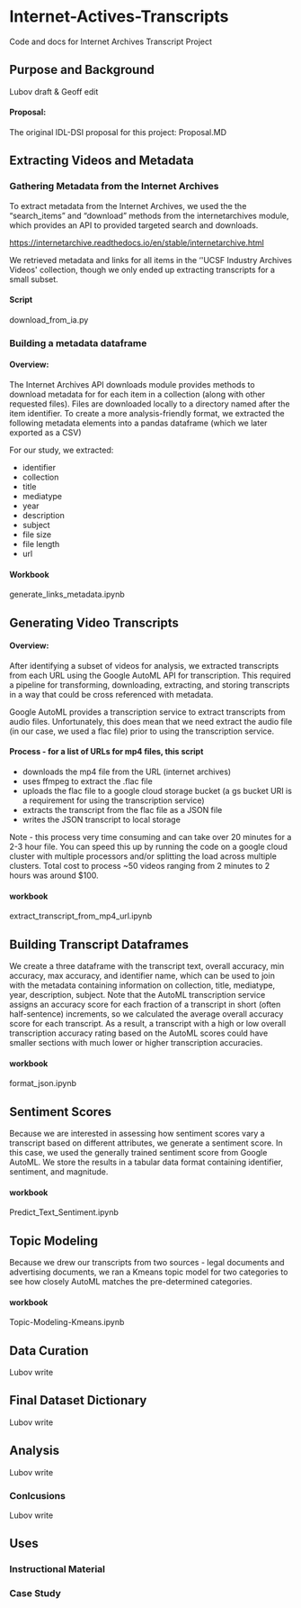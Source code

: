 # Internet-Actives-Transcripts

Code and docs for Internet Archives Transcript Project

## Purpose and Background

Lubov draft & Geoff edit

#### Proposal:
The original IDL-DSI proposal for this project: Proposal.MD

## Extracting Videos and Metadata

### Gathering Metadata from the Internet Archives

To extract metadata from the Internet Archives, we used the the “search_items” and “download” methods from the internetarchives module, which provides an API to provided targeted search and downloads. 

https://internetarchive.readthedocs.io/en/stable/internetarchive.html

We retrieved metadata and links for all items in the ‘'UCSF Industry Archives Videos' collection, though we only ended up extracting transcripts for a small subset.

#### Script
download_from_ia.py

### Building a metadata dataframe

#### Overview:
The Internet Archives API downloads module provides methods to download metadata for for each item in a collection (along with other requested files). Files are downloaded locally to a directory named after the item identifier. To create a more analysis-friendly format, we extracted the following metadata elements into a pandas dataframe (which we later exported as a CSV)

For our study, we extracted:
* identifier    
* collection   
* title    
* mediatype    
* year    
* description    
* subject 
* file size
* file length
* url

 #### Workbook
 generate_links_metadata.ipynb

## Generating Video Transcripts

#### Overview: 

After identifying a subset of videos for analysis, we extracted transcripts from each URL using the Google AutoML API for transcription. This required a pipeline for transforming, downloading, extracting, and storing transcripts in a way that could be cross referenced with metadata. 

Google AutoML provides a transcription service to extract transcripts from audio files. Unfortunately, this does mean that we need  extract the audio file (in our case, we used a flac file) prior to using the transcription service. 

#### Process - for a list of URLs for mp4 files, this script 

* downloads the mp4 file from the URL (internet archives)
* uses ffmpeg to extract the .flac file 
* uploads the flac file to a google cloud storage bucket (a gs bucket URI is a requirement for using the transcription service)
* extracts the transcript from the flac file as a JSON file
* writes the JSON transcript to local storage

Note - this process very time consuming and can take over 20 minutes for a 2-3 hour file. You can speed this up by running the code on a google cloud cluster with multiple processors and/or splitting the load across multiple clusters. Total cost to process ~50 videos ranging from 2 minutes to 2 hours was around $100. 

#### workbook
extract_transcript_from_mp4_url.ipynb

## Building Transcript Dataframes

We create a three dataframe with the transcript text, overall accuracy, min accuracy, max accuracy, and identifier name, which can be used to join with the metadata containing information on collection, title, mediatype, year, description, subject. Note that the AutoML transcription service assigns an accuracy score for each fraction of a transcript in short (often half-sentence) increments, so we calculated the average overall accuracy score for each transcript. As a result, a transcript with a high or low overall transcription accuracy rating based on the AutoML scores could have smaller sections with much lower or higher transcription accuracies. 

#### workbook
format_json.ipynb

## Sentiment Scores

Because we are interested in assessing how sentiment scores vary a transcript based on different attributes, we generate a sentiment score. In this case, we used the generally trained sentiment score from Google AutoML. We store the results in a tabular data format containing identifier, sentiment, and magnitude.

#### workbook 
Predict_Text_Sentiment.ipynb

## Topic Modeling

Because we drew our transcripts from two sources - legal documents and advertising documents, we ran a Kmeans topic model for two categories to see how closely AutoML matches the pre-determined categories. 

#### workbook
Topic-Modeling-Kmeans.ipynb

## Data Curation

Lubov write

## Final Dataset Dictionary

Lubov write

## Analysis

Lubov write

### Conlcusions

Lubov write

## Uses

### Instructional Material

### Case Study
